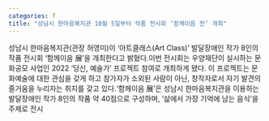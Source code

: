 ```yaml
---
categories: f
title: "성남시 한마음복지관 10월 5일부터 작품 전시회 ‘함께이음 전’ 개최"
---
```

성남시 한마음복지관(관장 허영미)이 ‘아트클래스(Art Class)’ 발달장애인 작가 8인의 작품 전시회 ‘함께이음 展’을 개최한다고 밝혔다.이번 전시회는 우양재단이 실시하는 문화공모 사업인 2022 ‘당신, 예술가’ 프로젝트 참여로 개최하게 됐다. 이 프로젝트는 문화예술에 대한 관심을 갖게 하고 참가자가 소외된 사람이 아닌, 창작자로서 자기 발견의 즐거움을 누리자는 취지를 갖고 있다.‘함께이음 展’은 성남시 한마음복지관을 이용하는 발달장애인 작가 8인의 작품 약 40점으로 구성하며, ‘삶에서 가장 기억에 남는 음식’을 주제로 전시